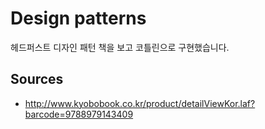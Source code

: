 # Design patterns

헤드퍼스트 디자인 패턴 책을 보고 코틀린으로 구현했습니다.

## Sources

* http://www.kyobobook.co.kr/product/detailViewKor.laf?barcode=9788979143409